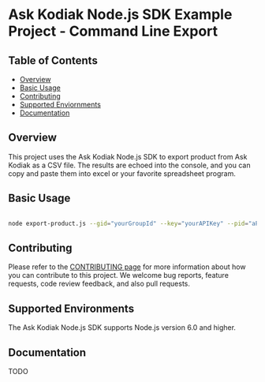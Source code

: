 # Ask Kodiak Node.js SDK Example Project - Command Line Export

## Table of Contents

 * [Overview](#overview)
 * [Basic Usage](#basic-usage) 
 * [Contributing](#contributing)
 * [Supported Enviornments](#supported-environments) 
 * [Documentation](#documentation)

## Overview 

This project uses the Ask Kodiak Node.js SDK to export product from Ask Kodiak as a CSV file. The results are echoed into the console, and you can copy and paste them into excel or your favorite spreadsheet program.

## Basic Usage

```bash

node export-product.js --gid="yourGroupId" --key="yourAPIKey" --pid="aProductId"

```

## Contributing

Please refer to the [CONTRIBUTING page](./CONTRIBUTING.md) for more information
about how you can contribute to this project. We welcome bug reports, feature
requests, code review feedback, and also pull requests.

## Supported Environments

The Ask Kodiak Node.js SDK supports Node.js version 6.0 and higher.

## Documentation 

TODO
